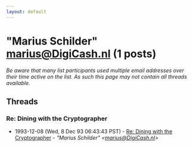 ```yaml
---
layout: default
---
```


# "Marius Schilder" <marius@DigiCash.nl> (1 posts)

_Be aware that many list participants used multiple email addresses over their time active on the list. As such this page may not contain all threads available._

## Threads

### Re: Dining with the Cryptographer
+ 1993-12-08 (Wed, 8 Dec 93 06:43:43 PST) - [Re: Dining with the Cryptographer](/archive/1993/12/f8a2bdd35f619f7984fb8660b657134344f5d829c1fc14f9857307626e7f1067) - _"Marius Schilder" \<marius@DigiCash.nl\>_

